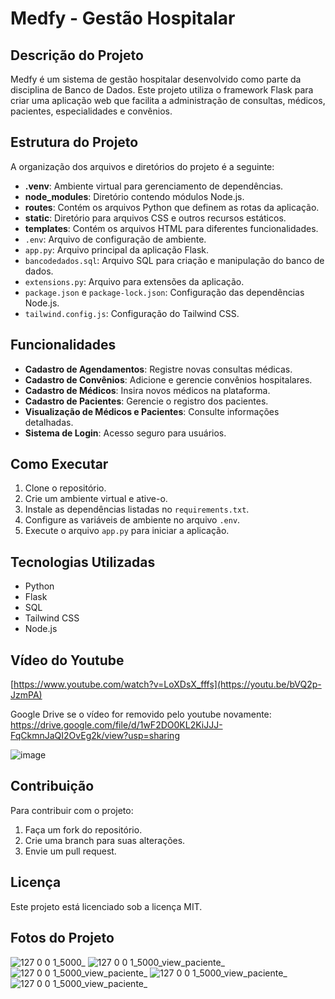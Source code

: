 
# Medfy - Gestão Hospitalar

## Descrição do Projeto
Medfy é um sistema de gestão hospitalar desenvolvido como parte da disciplina de Banco de Dados. Este projeto utiliza o framework Flask para criar uma aplicação web que facilita a administração de consultas, médicos, pacientes, especialidades e convênios.

## Estrutura do Projeto
A organização dos arquivos e diretórios do projeto é a seguinte:

- **.venv**: Ambiente virtual para gerenciamento de dependências.
- **node_modules**: Diretório contendo módulos Node.js.
- **routes**: Contém os arquivos Python que definem as rotas da aplicação.
- **static**: Diretório para arquivos CSS e outros recursos estáticos.
- **templates**: Contém os arquivos HTML para diferentes funcionalidades.
- `.env`: Arquivo de configuração de ambiente.
- `app.py`: Arquivo principal da aplicação Flask.
- `bancodedados.sql`: Arquivo SQL para criação e manipulação do banco de dados.
- `extensions.py`: Arquivo para extensões da aplicação.
- `package.json` e `package-lock.json`: Configuração das dependências Node.js.
- `tailwind.config.js`: Configuração do Tailwind CSS.

## Funcionalidades
- **Cadastro de Agendamentos**: Registre novas consultas médicas.
- **Cadastro de Convênios**: Adicione e gerencie convênios hospitalares.
- **Cadastro de Médicos**: Insira novos médicos na plataforma.
- **Cadastro de Pacientes**: Gerencie o registro dos pacientes.
- **Visualização de Médicos e Pacientes**: Consulte informações detalhadas.
- **Sistema de Login**: Acesso seguro para usuários.

## Como Executar
1. Clone o repositório.
2. Crie um ambiente virtual e ative-o.
3. Instale as dependências listadas no `requirements.txt`.
4. Configure as variáveis de ambiente no arquivo `.env`.
5. Execute o arquivo `app.py` para iniciar a aplicação.

## Tecnologias Utilizadas
- Python
- Flask
- SQL
- Tailwind CSS
- Node.js

## Vídeo do Youtube
[https://www.youtube.com/watch?v=LoXDsX_fffs](https://youtu.be/bVQ2p-JzmPA)

Google Drive se o vídeo for removido pelo youtube novamente:
https://drive.google.com/file/d/1wF2DO0KL2KiJJJ-FqCkmnJaQI2OvEg2k/view?usp=sharing

![image](https://github.com/user-attachments/assets/27304062-89d5-4a4a-89e8-d408c998b37b)


## Contribuição
Para contribuir com o projeto:
1. Faça um fork do repositório.
2. Crie uma branch para suas alterações.
3. Envie um pull request.

## Licença
Este projeto está licenciado sob a licença MIT.

## Fotos do Projeto

![127 0 0 1_5000_](https://github.com/user-attachments/assets/d1b0aaed-2e17-4ab9-b333-d6e3b5b72170)
![127 0 0 1_5000_view_paciente_](https://github.com/user-attachments/assets/3520e5c0-0ca6-4368-9b15-0a86cb41144c)
![127 0 0 1_5000_view_paciente_](https://github.com/user-attachments/assets/2acdaeb0-cf07-4f36-aaba-57cbd2331c75)
![127 0 0 1_5000_view_paciente_](https://github.com/user-attachments/assets/73e5f5a8-57be-4c76-bf7d-0174845ba4d4)
![127 0 0 1_5000_view_paciente_](https://github.com/user-attachments/assets/b70ef6d3-f0da-4dcc-a97b-8c6a8251fec7)






